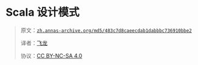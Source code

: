 # Scala 设计模式

> 原文：[`zh.annas-archive.org/md5/483c7d8caeecdab1dabbbc736910bbe2`](https://zh.annas-archive.org/md5/483c7d8caeecdab1dabbbc736910bbe2)
> 
> 译者：[飞龙](https://github.com/wizardforcel)
> 
> 协议：[CC BY-NC-SA 4.0](http://creativecommons.org/licenses/by-nc-sa/4.0/)
